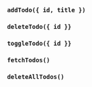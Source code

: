 ### `addTodo({ id, title })`
### `deleteTodo({ id }}`
### `toggleTodo({ id }}`
### `fetchTodos()`
### `deleteAllTodos()`
